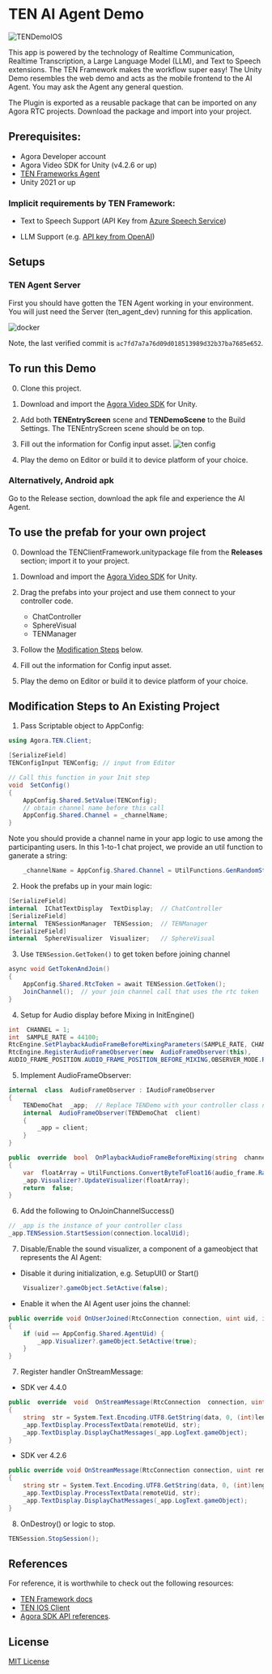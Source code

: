 # TEN AI Agent Demo

  

![TENDemoIOS](https://github.com/user-attachments/assets/8ea3df82-61ba-4fa2-ba43-52b85040a27f)
  

This app is powered by the technology of Realtime Communication, Realtime Transcription, a Large Language Model (LLM), and Text to Speech extensions. The TEN Framework makes the workflow super easy! The Unity Demo resembles the web demo and acts as the mobile frontend to the AI Agent. You may ask the Agent any general question.

The Plugin is exported as a reusable package that can be imported on any Agora RTC projects. Download the package and import into your project.


## Prerequisites:

- Agora Developer account
- Agora Video SDK for Unity (v4.2.6 or up)
- [TEN Frameworks Agent](https://github.com/TEN-framework/TEN-Agent)
- Unity 2021 or up

  

### Implicit requirements by TEN Framework:

- Text to Speech Support (API Key from [Azure Speech Service](https://portal.azure.com/#view/Microsoft_Azure_ProjectOxford/CognitiveServicesHub/~/SpeechServices))

- LLM Support (e.g. [API key from OpenAI](https://platform.openai.com/api-keys))

## Setups

### TEN Agent Server

First you should have gotten the TEN Agent working in your environment. You will just need the Server (ten_agent_dev) running for this application.

![docker](https://github.com/user-attachments/assets/f292ad45-7be7-458a-b40a-46cce847809f)

Note, the last verified commit is `ac7fd7a7a76d09d018513989d32b37ba7685e652`.

  

## To run this Demo
0. Clone this project.
1. Download and import the [Agora Video SDK](https://docs.agora.io/en/sdks?platform=unity) for Unity.
2. Add both **TENEntryScreen** scene and **TENDemoScene** to the Build Settings. The TENEntryScreen scene should be on top.
3. Fill out the information for Config input asset.
![ten config](https://github.com/user-attachments/assets/4eab50db-a885-4d06-a349-64c3cadd188f)

4. Play the demo on Editor or build it to device platform of your choice.  

### Alternatively, Android apk
Go to the Release section, download the apk file and experience the AI Agent.

## To use the prefab for your own project
0. Download the TENClientFramework.unitypackage file from the **Releases** section; import it to your project.
1. Download and import the [Agora Video SDK](https://docs.agora.io/en/sdks?platform=unity) for Unity.
2. Drag the prefabs into your project and use them connect to your controller code.
	- ChatController
	- SphereVisual
	- TENManager
3. Follow the [Modification Steps](#modification-steps-to-an-existing-project) below.
4. Fill out the information for Config input asset.

5. Play the demo on Editor or build it to device platform of your choice. 

## Modification Steps to An Existing Project

1. Pass Scriptable object to AppConfig:

```csharp
using Agora.TEN.Client;
```
```csharp
[SerializeField]
TENConfigInput TENConfig; // input from Editor

// Call this function in your Init step
void  SetConfig()
{
	AppConfig.Shared.SetValue(TENConfig);
	// obtain channel name before this call
    AppConfig.Shared.Channel = _channelName;
}
```
Note you should provide a channel name in your app logic to use among the participanting users.  In this 1-to-1 chat project, we provide an util function to ganerate a string:
```csharp
    _channelName = AppConfig.Shared.Channel = UtilFunctions.GenRandomString("agora_", 5);
```

2. Hook the prefabs up in your main logic:

```csharp
[SerializeField]
internal  IChatTextDisplay  TextDisplay;  // ChatController
[SerializeField]
internal  TENSessionManager  TENSession;  // TENManager
[SerializeField]
internal  SphereVisualizer  Visualizer;   // SphereVisual
```

3. Use `TENSession.GetToken()` to get token before joining channel
```csharp
async void GetTokenAndJoin()
{
    AppConfig.Shared.RtcToken = await TENSession.GetToken();
    JoinChannel();  // your join channel call that uses the rtc token
}
```

4. Setup for Audio display before Mixing in InitEngine()

```csharp
int  CHANNEL = 1;
int  SAMPLE_RATE = 44100;
RtcEngine.SetPlaybackAudioFrameBeforeMixingParameters(SAMPLE_RATE, CHANNEL);
RtcEngine.RegisterAudioFrameObserver(new  AudioFrameObserver(this),
AUDIO_FRAME_POSITION.AUDIO_FRAME_POSITION_BEFORE_MIXING,OBSERVER_MODE.RAW_DATA);
```

5. Implement AudioFrameObserver:
```csharp
internal  class  AudioFrameObserver : IAudioFrameObserver
{
	TENDemoChat  _app;  // Replace TENDemo with your controller class name
	internal  AudioFrameObserver(TENDemoChat  client)
	{
		_app = client;
	}
}

public  override  bool  OnPlaybackAudioFrameBeforeMixing(string  channel_id, uint  uid,AudioFrame  audio_frame)
{
	var  floatArray = UtilFunctions.ConvertByteToFloat16(audio_frame.RawBuffer);
	_app.Visualizer?.UpdateVisualizer(floatArray);
	return  false;
}
```

6. Add the following to OnJoinChannelSuccess()
```csharp
// _app is the instance of your controller class
_app.TENSession.StartSession(connection.localUid);
```

7. Disable/Enable the sound visualizer, a component of a gameobject that represents the AI Agent:
- Disable it during initialization, e.g. SetupUI() or Start()
```csharp
	Visualizer?.gameObject.SetActive(false);
```
- Enable it when the AI Agent user joins the channel:
```csharp
public override void OnUserJoined(RtcConnection connection, uint uid, int elapsed)
{
    if (uid == AppConfig.Shared.AgentUid) {
        _app.Visualizer?.gameObject.SetActive(true);
	}
}
```

7. Register handler OnStreamMessage:
- SDK ver 4.4.0
```csharp
public  override  void  OnStreamMessage(RtcConnection  connection, uint  remoteUid, int  streamId, byte[] data, ulong  length, ulong  sentTs)
{
	string  str = System.Text.Encoding.UTF8.GetString(data, 0, (int)length);
	_app.TextDisplay.ProcessTextData(remoteUid, str);
	_app.TextDisplay.DisplayChatMessages(_app.LogText.gameObject);
}

```
- SDK ver 4.2.6
```csharp
public override void OnStreamMessage(RtcConnection connection, uint remoteUid, int streamId, byte[] data, uint length, System.UInt64 sentTs)
{
    string str = System.Text.Encoding.UTF8.GetString(data, 0, (int)length);
    _app.TextDisplay.ProcessTextData(remoteUid, str);
    _app.TextDisplay.DisplayChatMessages(_app.LogText.gameObject);
}

```
8. OnDestroy() or logic to stop.

```csharp
TENSession.StopSession();
```

## References

For reference, it is worthwhile to check out the following resources:

* [TEN Framework docs](https://doc.theten.ai/)
* [TEN IOS Client](https://github.com/AgoraIO-Community/TEN-AI-Demo-IOS)
* [Agora SDK API references](https://api-ref.agora.io/en/voice-sdk/ios/4.x/documentation/agorartckit).


  

## License

[MIT License](https://github.com/icywind/TEN-AI-Demo-IOS/blob/main/LICENSE)